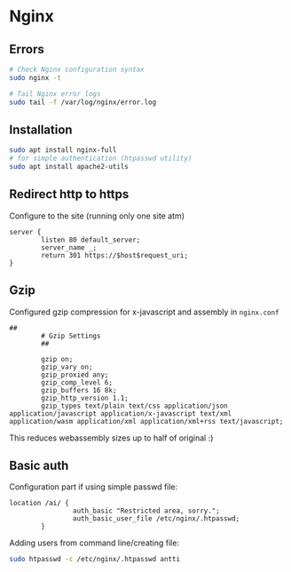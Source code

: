 # Nginx

## Errors
```bash
# Check Nginx configuration syntax
sudo nginx -t

# Tail Nginx error logs
sudo tail -f /var/log/nginx/error.log
```

## Installation
```bash
sudo apt install nginx-full
# for simple authentication (htpasswd utility)
sudo apt install apache2-utils
```

## Redirect http to https
Configure to the site (running only one site atm)

```
server {
        listen 80 default_server;
        server_name _;
        return 301 https://$host$request_uri;
}
```

## Gzip
Configured gzip compression for x-javascript and assembly in `nginx.conf`
```
##
        # Gzip Settings
        ##

        gzip on;
        gzip_vary on;
        gzip_proxied any;
        gzip_comp_level 6;
        gzip_buffers 16 8k;
        gzip_http_version 1.1;
        gzip_types text/plain text/css application/json application/javascript application/x-javascript text/xml application/wasm application/xml application/xml+rss text/javascript;
```
This reduces webassembly sizes up to half of original :)

## Basic auth
Configuration part if using simple passwd file:
```
location /ai/ {
                auth_basic "Restricted area, sorry.";
                auth_basic_user_file /etc/nginx/.htpasswd;
        }
```

Adding users from command line/creating file:
```bash
sudo htpasswd -c /etc/nginx/.htpasswd antti
```
